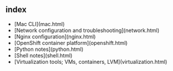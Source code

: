 <!----
--metadata=title:"index"
--metadata=title-meta:"index"
--metadata=subtitle:'Notes on programming, systems tools, and applications'
--metadata=description:'Notes on programming and systems tools'
--variable includeHeader=true --variable h1='>'
-->

## index

- <div class="card">[Mac CLI](mac.html)</div>
- <div class="card">[Network configuration and troubleshooting](network.html)</div>
- <div class="card">[Nginx configuration](nginx.html)</div>
- <div class="card">[OpenShift container platform](openshift.html)</div>
- <div class="card">[Python notes](python.html)</div>
- <div class="card">[Shell notes](shell.html)</div>
- <div class="card">[Virtualization tools; VMs, containers, LVM](virtualization.html)</div>

